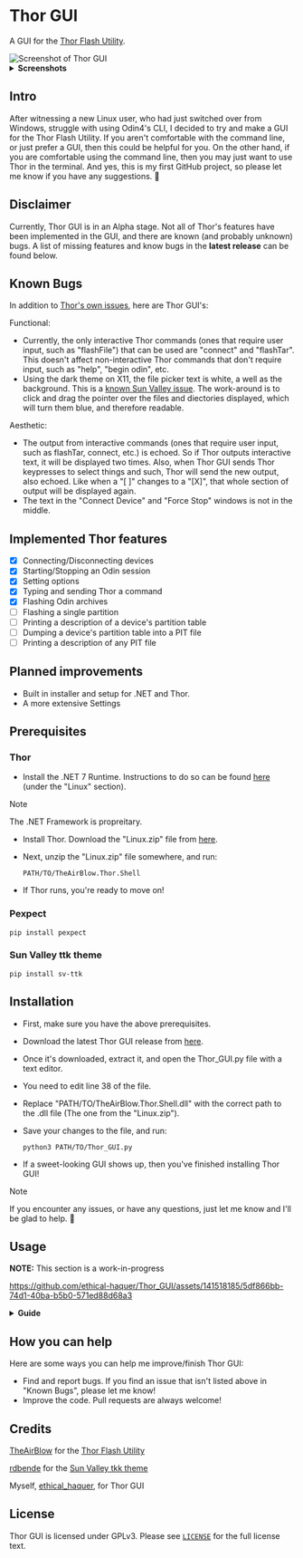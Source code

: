 
# Thor GUI

A GUI for the [Thor Flash Utility](https://github.com/Samsung-Loki/Thor).

<picture>
  <source media="(prefers-color-scheme: dark)" srcset="https://github.com/ethical-haquer/Thor_GUI/assets/141518185/0592c939-58eb-42b6-a7ff-f7274f7820cb">
  <source media="(prefers-color-scheme: light)" srcset="https://github.com/ethical-haquer/Thor_GUI/assets/141518185/b97628ef-a932-4ef3-8bdf-cc3005895a83">
  <img alt="Screenshot of Thor GUI">
</picture>
<details>
  <summary><b>Screenshots</b></summary>
  <br>
  <b>NOTE:</b> This section is a work-in-progress
  <br>
  <br>
  "Options" Tab:
  <br>
  <picture>
    <source media="(prefers-color-scheme: dark)" srcset="https://github.com/ethical-haquer/Thor_GUI/assets/141518185/03246c37-4d9a-462b-9968-23b6e01ad036">
    <source media="(prefers-color-scheme: light)" srcset="https://github.com/ethical-haquer/Thor_GUI/assets/141518185/e2f51f25-e682-48f9-97ad-0f8d189ca460">
    <img alt="Options Tab">
  </picture>
  <br>
  Command Entry:
  <br>
  <picture>
    <source media="(prefers-color-scheme: dark)" srcset="https://github.com/ethical-haquer/Thor_GUI/assets/141518185/7d875fc7-bead-47bd-943c-d3622b320546">
    <source media="(prefers-color-scheme: light)" srcset="https://github.com/ethical-haquer/Thor_GUI/assets/141518185/136b84a6-81f8-4ed9-b7e2-1e2ebfc973ff">
    <img alt="Command Entry">
  </picture>
  <br>
  "Select Partitions" Window:
  <br>
  <picture>
    <source media="(prefers-color-scheme: dark)" srcset="https://github.com/ethical-haquer/Thor_GUI/assets/141518185/fd1419dc-0d3c-47e4-a37e-c188e0c702d5">
    <source media="(prefers-color-scheme: light)" srcset="https://github.com/ethical-haquer/Thor_GUI/assets/141518185/83a61e3c-09d7-41a5-8178-124abc6fc623">
    <img alt="Select Partitions Window">
  </picture>
  <br>
  "Verify Flash" Window:
  <br>
  <picture>
    <source media="(prefers-color-scheme: dark)" srcset="https://github.com/ethical-haquer/Thor_GUI/assets/141518185/db33a809-6a95-4585-bcec-26a95c0c5127">
    <source media="(prefers-color-scheme: light)" srcset="https://github.com/ethical-haquer/Thor_GUI/assets/141518185/48a7da84-1474-4d09-9b9d-ae2a74d02100">
    <img alt="Verify Flash Window">
  </picture>
</details>

## Intro

After witnessing a new Linux user, who had just switched over from Windows, struggle with using Odin4's CLI, I decided to try and make a GUI for the Thor Flash Utility. If you aren't comfortable with the command line, or just prefer a GUI, then this could be helpful for you. On the other hand, if you are comfortable using the command line, then you may just want to use Thor in the terminal. And yes, this is my first GitHub project, so please let me know if you have any suggestions. :slightly_smiling_face:

## Disclaimer

Currently, Thor GUI is in an Alpha stage. Not all of Thor's features have been implemented in the GUI, and there are known (and probably unknown) bugs. A list of missing features and know bugs in the **latest release** can be found below.

## Known Bugs

In addition to [Thor's own issues](https://github.com/Samsung-Loki/Thor/issues), here are Thor GUI's:

Functional:
+ Currently, the only interactive Thor commands (ones that require user input, such as "flashFile") that can be used are "connect" and "flashTar". This doesn't affect non-interactive Thor commands that don't require input, such as "help", "begin odin", etc.
+ Using the dark theme on X11, the file picker text is white, a well as the background. This is a [known Sun Valley issue](https://github.com/rdbende/Sun-Valley-ttk-theme/issues/104). The work-around is to click and drag the pointer over the files and diectories displayed, which will turn them blue, and therefore readable.

Aesthetic:
+ The output from interactive commands (ones that require user input, such as flashTar, connect, etc.) is echoed. So if Thor outputs interactive text, it will be displayed two times. Also, when Thor GUI sends Thor keypresses to select things and such, Thor will send the new output, also echoed. Like when a "[ ]" changes to a "[X]", that whole section of output will be displayed again.
+ The text in the "Connect Device" and "Force Stop" windows is not in the middle.

## Implemented Thor features

- [x] Connecting/Disconnecting devices
- [x] Starting/Stopping an Odin session
- [x] Setting options
- [x] Typing and sending Thor a command
- [x] Flashing Odin archives
- [ ] Flashing a single partition
- [ ] Printing a description of a device's partition table
- [ ] Dumping a device's partition table into a PIT file
- [ ] Printing a description of any PIT file

## Planned improvements

+ Built in installer and setup for .NET and Thor.
+ A more extensive Settings

## Prerequisites

### Thor

+ Install the .NET 7 Runtime. Instructions to do so can be found [here](https://learn.microsoft.com/en-us/dotnet/core/install/) (under the "Linux" section).
> [!NOTE]
> The .NET Framework is propreitary.
+ Install Thor. Download the "Linux.zip" file from [here](https://github.com/Samsung-Loki/Thor/releases/tag/1.0.4).
+ Next, unzip the "Linux.zip" file somewhere, and run:

  ```
  PATH/TO/TheAirBlow.Thor.Shell
  ```
+ If Thor runs, you're ready to move on!

### Pexpect

```
pip install pexpect
```

### Sun Valley ttk theme

```
pip install sv-ttk
```

## Installation

+ First, make sure you have the above prerequisites.
+ Download the latest Thor GUI release from [here](https://github.com/ethical-haquer/Thor_GUI/releases).
+ Once it's downloaded, extract it, and open the Thor_GUI.py file with a text editor.
+ You need to edit line 38 of the file.
+ Replace "PATH/TO/TheAirBlow.Thor.Shell.dll" with the correct path to the .dll file (The one from the "Linux.zip").
+ Save your changes to the file, and run:

  ```
  python3 PATH/TO/Thor_GUI.py
  ```
+ If a sweet-looking GUI shows up, then you've finished installing Thor GUI!

> [!NOTE]
> If you encounter any issues, or have any questions, just let me know and I'll be glad to help. 🙂

## Usage
**NOTE:** This section is a work-in-progress

https://github.com/ethical-haquer/Thor_GUI/assets/141518185/5df866bb-74d1-40ba-b5b0-571ed88d68a3

<details>
  <summary><b>Guide</b></summary>
  <br>
  <b>Starting Thor (0:00):</b>
  <br>
  To start Thor, click the "Start Thor" button. This is usually the first thing you'd do after running Thor GUI.
  <br>
  <br>
  <b>Connecting to a device (0:09):</b> 
  <br>
  To connect to a device, click the "Connect" button. A pop-up window will appear, asking you what device you'd like to connect to. Choose a device, and then click "Select".
  <br>
  <br>
  <b>Starting an Odin protocol (0:17):</b>
  <br>
  To start an Odin protocol, which is needed to flash a device, click the "Start Odin protocol" button. 
  <br>
  <b>Fun fact:</b> The top three buttons in Thor GUI are placed in the order they should be used, from left to right.
  <br>
  <br>
  <b>Flashing Odin archives (0:19)</b> 
  <br>
  To flash Odin archives, first select what files to flash. You may either select the files with a file picker, by clicking one of the file buttons (For example, to select a BL file, click the "BL" button), or type the file path into the corresponding entry. Only files which are selected with the check-boxes will be flashed. 
  <br>
  <br>
  To flash the selected files, hit the "Start" button. There are a few requirements that must be met for it to start the flash: 
  <br>
  At least one file must be selected (with the check-boxes), 
  <br>
  All selected files must exist, 
  <br>
  All selected files must be a .tar, .md5, or .zip, 
  <br>
  All selected files must be in the same directory. 
  <br>
  <br>
  If any of these above conditions is not met, Thor GUI will simply let you know, so don't worry.
  <br>
  <br>
  After a flash has been started, you will be presented with a "Select Partitions" Window. You may click "Select All" to select all of the listed partitions, or choose certain partitions to flash. Once you have finished selecting the partitions you want to flash, hit the "Select" button. There will be a "Select Partitions" Window for <b>every file</b> you selected with the check-boxes.
  <br>
  <br>
  After you have finished selecting partitions to flash you will see a "Verify Flash" window. This is your chance to cancel the flash if needed, by clicking the "No" button. Otherwise, click the "Yes" button and the flash will start.
  <br>
  <br>
  <b>Running a <a href="https://github.com/Samsung-Loki/Thor#current-list-of-commands">Thor command</a> (1:12):</b> 
  <br>
  To send Thor a command, enter it into the Command Entry (upper-right corner of Thor GUI, under the "Start Thor" button) and hit Enter. (the key on the keyboard, not the button on Thor GUI)
</details>

## How you can help

Here are some ways you can help me improve/finish Thor GUI:
+ Find and report bugs. If you find an issue that isn't listed above in "Known Bugs", please let me know!
+ Improve the code. Pull requests are always welcome!

## Credits

[TheAirBlow](https://github.com/theairblow) for the [Thor Flash Utility](https://github.com/Samsung-Loki/Thor)

[rdbende](https://github.com/rdbende) for the [Sun Valley tkk theme](https://github.com/rdbende/Sun-Valley-ttk-theme)

Myself, [ethical_haquer](https://github.com/ethical-haquer), for Thor GUI

## License

Thor GUI is licensed under GPLv3. Please see [`LICENSE`](./LICENSE) for the full license text.
